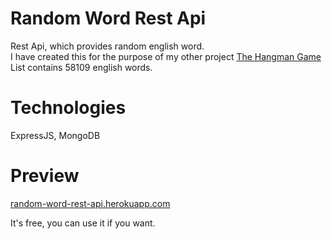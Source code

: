 # Random Word Rest Api
Rest Api, which provides random english word.\
I have created this for the purpose of my other project [The Hangman Game](https://github.com/Damiant94/The-Hangman-Game)\
List contains 58109 english words.

# Technologies
ExpressJS, MongoDB

# Preview
[random-word-rest-api.herokuapp.com](https://random-word-rest-api.herokuapp.com)

It's free, you can use it if you want.
